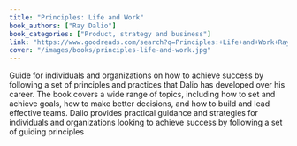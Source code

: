 ```yaml
---
title: "Principles: Life and Work"
book_authors: ["Ray Dalio"]
book_categories: ["Product, strategy and business"]
link: "https://www.goodreads.com/search?q=Principles:+Life+and+Work+Ray+Dalio"
cover: "/images/books/principles-life-and-work.jpg"
---
```


Guide for individuals and organizations on how to achieve success by following a set of principles and practices that Dalio has developed over his career. The book covers a wide range of topics, including how to set and achieve goals, how to make better decisions, and how to build and lead effective teams. Dalio provides practical guidance and strategies for individuals and organizations looking to achieve success by following a set of guiding principles